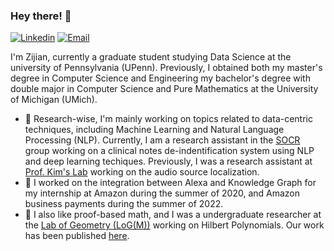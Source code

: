 ### Hey there! 👋

<!-- [![Blog](https://img.shields.io/badge/Blog-F0773A?style=flat-square&logo=firefox-browser&logoColor=white)](https://www.zzjharry.com) -->
[![Linkedin](https://img.shields.io/badge/-LinkedIn-1568BF?style=flat-square&logo=Linkedin&logoColor=white)](https://www.linkedin.com/in/zijian-zhang-b03b97171/?locale=en_US)
[![Email](https://img.shields.io/badge/-Email-E8453C?style=flat-square&logo=Gmail&logoColor=white)](mailto:zzjharry@umich.com)


I'm Zijian, currently a graduate student studying Data Science at the university of Pennsylvania (UPenn). Previously, I obtained both my master's degree in Computer Science and Engineering my bachelor's degree with double major in Computer Science and Pure Mathematics at the University of Michigan (UMich).

- 🔭 Research-wise, I'm mainly working on topics related to data-centric techniques, including Machine Learning and Natural Language Processing (NLP). Currently, I am a research assistant in the [SOCR](https://www.socr.umich.edu/index.html) group working on a clinical notes de-indentification system using NLP and deep learning techiques. Previously, I was a research assistant at [Prof. Kim's Lab](https://kim.engin.umich.edu/) working on the audio source localization.
- 🎯 I worked on the integration between Alexa and Knowledge Graph for my internship at Amazon during the summer of 2020, and Amazon business payments during the summer of 2022.
- 🐾 I also like proof-based math, and I was a undergraduate researcher at the [Lab of Geometry (LoG(M))](https://lsa.umich.edu/math/undergraduates/research-and-career-opportunities/LoGM.html) working on Hilbert Polynomials. Our work has been published [here](https://rdcu.be/cyDDg).
